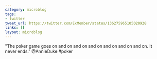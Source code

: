```yaml
---
category: microblog
tags:
- twitter
tweet_url: https://twitter.com/ExMember/status/136275965105020928
links: []
layout: microblog
---
```

"The poker game goes on and on and on and on and on and on and on. It never ends." @AnnieDuke #poker
